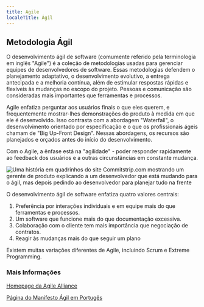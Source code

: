 ```yaml
---
title: Agile
localeTitle: Ágil
---
```

## Metodologia Ágil

O desenvolvimento ágil de software (comumente referido pela terminologia em inglês "Agile") é a coleção de metodologias usadas para gerenciar equipes de desenvolvedores de software. Essas metodologias defendem o planejamento adaptativo, o desenvolvimento evolutivo, a entrega antecipada e a melhoria contínua, além de estimular respostas rápidas e flexíveis às mudanças no escopo do projeto. Pessoas e comunicação são consideradas mais importantes que ferramentas e processos.

Agile enfatiza perguntar aos usuários finais o que eles querem, e frequentemente mostrar-lhes demonstrações do produto à medida em que ele é desenvolvido. Isso contrasta com a abordagem "Waterfall", o desenvolvimento orientado por especificação e o que os profissionais ágeis chamam de "Big Up-Front Design". Nessas abordagens, os recursos são planejados e orçados antes do início do desenvolvimento.

Com o Agile, a ênfase está na "agilidade" - poder responder rapidamente ao feedback dos usuários e a outras circunstâncias em constante mudança.

![Uma história em quadrinhos do site Commitstrip.com mostrando um gerente de produto explicando a um desenvolvedor que está mudando para o ágil, mas depois pedindo ao desenvolvedor para planejar tudo na frente](https://www.commitstrip.com/wp-content/uploads/2017/01/Strip-Budegt-fixe-pour-projet-flexible-english650-final.jpg)

O desenvolvimento ágil de software enfatiza quatro valores centrais:

  1. Preferência por interações individuais e em equipe mais do que ferramentas e processos.
  2. Um software que funcione mais do que documentação excessiva.
  3. Colaboração com o cliente tem mais importância que negociação de contratos.
  4. Reagir às mudanças mais do que seguir um plano

Existem muitas variações diferentes de Agile, incluindo Scrum e Extreme Programming.

### Mais Informações

[Homepage da Agile Alliance](https://www.agilealliance.org/)

[Página do Manifesto Ágil em Portugês](http://agilemanifesto.org/iso/ptbr/manifesto.html/)
